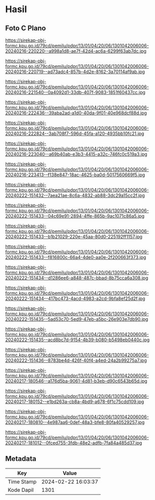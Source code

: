 # Hasil

## Foto C Plano

https://sirekap-obj-formc.kpu.go.id/79cd/pemilu/pdpr/13/01/04/20/06/1301042006006-20240216-220220--a998a1d8-ae7f-42d4-ac6a-6299f63ab7dc.jpg

https://sirekap-obj-formc.kpu.go.id/79cd/pemilu/pdpr/13/01/04/20/06/1301042006006-20240216-220719--ad73adc4-857b-4d2e-8162-3a70114af9ab.jpg

https://sirekap-obj-formc.kpu.go.id/79cd/pemilu/pdpr/13/01/04/20/06/1301042006006-20240216-221540--0a4092d1-33db-407f-9083-1851f60437cc.jpg

https://sirekap-obj-formc.kpu.go.id/79cd/pemilu/pdpr/13/01/04/20/06/1301042006006-20240216-222436--39aba2ad-a1d0-40da-9f01-40e968dcf88d.jpg

https://sirekap-obj-formc.kpu.go.id/79cd/pemilu/pdpr/13/01/04/20/06/1301042006006-20240216-222824--3ab708f7-596d-45fa-a120-4935bb10fc21.jpg

https://sirekap-obj-formc.kpu.go.id/79cd/pemilu/pdpr/13/01/04/20/06/1301042006006-20240216-223040--a69b40ab-e3b3-4415-a32c-746fc0c519a3.jpg

https://sirekap-obj-formc.kpu.go.id/79cd/pemilu/pdpr/13/01/04/20/06/1301042006006-20240216-223413--f138e847-18ac-4625-ba0d-5017560669f5.jpg

https://sirekap-obj-formc.kpu.go.id/79cd/pemilu/pdpr/13/01/04/20/06/1301042006006-20240222-151432--7aea21ae-8c6a-4832-ab88-3dc29a15cc2f.jpg

https://sirekap-obj-formc.kpu.go.id/79cd/pemilu/pdpr/13/01/04/20/06/1301042006006-20240222-151433--04c69e91-2894-4ffe-865b-9ac1071c86a5.jpg

https://sirekap-obj-formc.kpu.go.id/79cd/pemilu/pdpr/13/01/04/20/06/1301042006006-20240222-151433--b1b21029-220e-45aa-80d0-225192ff1157.jpg

https://sirekap-obj-formc.kpu.go.id/79cd/pemilu/pdpr/13/01/04/20/06/1301042006006-20240222-151433--f816800c-66a4-4de0-aa0e-2f200663f373.jpg

https://sirekap-obj-formc.kpu.go.id/79cd/pemilu/pdpr/13/01/04/20/06/1301042006006-20240222-151434--d1286ee6-a848-487c-bbad-8b75cca6a308.jpg

https://sirekap-obj-formc.kpu.go.id/79cd/pemilu/pdpr/13/01/04/20/06/1301042006006-20240222-151434--417bc473-4acd-4983-a2cd-9bfa8ef25d2f.jpg

https://sirekap-obj-formc.kpu.go.id/79cd/pemilu/pdpr/13/01/04/20/06/1301042006006-20240222-151435--5ad53c70-5ed9-47eb-a5bc-26e903e7db90.jpg

https://sirekap-obj-formc.kpu.go.id/79cd/pemilu/pdpr/13/01/04/20/06/1301042006006-20240222-151435--acd8bc7d-9154-4b39-b080-b5498eb0440c.jpg

https://sirekap-obj-formc.kpu.go.id/79cd/pemilu/pdpr/13/01/04/20/06/1301042006006-20240222-151436--8783be4d-426f-40f4-a4ed-24a2b99275a7.jpg

https://sirekap-obj-formc.kpu.go.id/79cd/pemilu/pdpr/13/01/04/20/06/1301042006006-20240217-180546--a176d5ba-9061-4d81-b3eb-d90c6543b65d.jpg

https://sirekap-obj-formc.kpu.go.id/79cd/pemilu/pdpr/13/01/04/20/06/1301042006006-20240217-180152--e1bd263a-cb8a-4bd9-a678-6f1c75cdd109.jpg

https://sirekap-obj-formc.kpu.go.id/79cd/pemilu/pdpr/13/01/04/20/06/1301042006006-20240217-180810--4e987aa6-0def-48a3-bfe8-80fa40529257.jpg

https://sirekap-obj-formc.kpu.go.id/79cd/pemilu/pdpr/13/01/04/20/06/1301042006006-20240217-181012--0fced755-3fdb-48e2-adfb-7fa84a485d37.jpg


## Metadata

| Key        | Value               |
| ---------- | ------------------- |
| Time Stamp | 2024-02-22 16:03:37 |
| Kode Dapil | 1301                |



